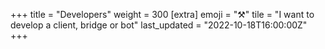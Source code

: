 +++
title = "Developers"
weight = 300
[extra]
emoji = "⚒️"
tile = "I want to develop a client, bridge or bot"
last_updated = "2022-10-18T16:00:00Z"
+++
